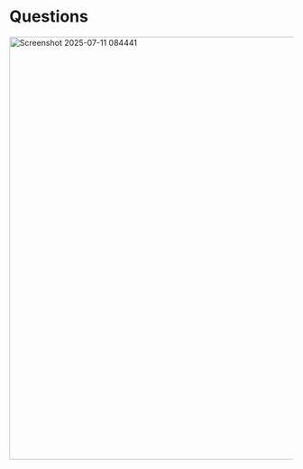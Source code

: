 # Questions
<img width="784" height="750" alt="Screenshot 2025-07-11 084441" src="https://github.com/user-attachments/assets/7cd4fa40-0839-413a-bc94-8a9e88bbbec9" />
